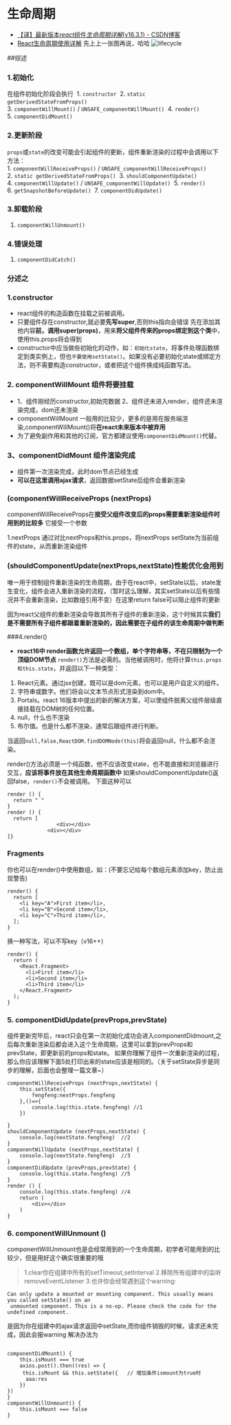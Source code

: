 # 生命周期

* [【译】最新版本*react*组件*生命周期详解*(v16.3.1) - CSDN博客](https://www.baidu.com/link?url=9uiCz-_PFUwo6OozbfAt0w9RBP86dk8aWYw3FJzF2bcL0LHT8CCRDcyYqvSOpVEaI0CF16Kcm8rJo950T4Mohp6ihI6qD8yy4hDjtSixYG7&wd=&eqid=f9b48b9f0000bd67000000045b5f2a85)
* [React生命周期使用详解](https://blog.csdn.net/bangbDIV/article/details/80771213)
先上上一张图再说，哈哈
![lifecycle](https://upload-images.jianshu.io/upload_images/4340772-bfccb50d01e0f44e.png?imageMogr2/auto-orient/strip%7CimageView2/2/w/1240)

##综述
### 1.初始化

在组件初始化阶段会执行 
1. `constructor` 
2. `static getDerivedStateFromProps()` 
3. `componentWillMount()` / `UNSAFE_componentWillMount()` 
4. `render()` 
5. `componentDidMount()`

### 2.更新阶段

`props`或`state`的改变可能会引起组件的更新，组件重新渲染的过程中会调用以下方法： 
1. `componentWillReceiveProps()` / `UNSAFE_componentWillReceiveProps()` 
2. `static getDerivedStateFromProps()` 
3. `shouldComponentUpdate()` 
4. `componentWillUpdate()` / `UNSAFE_componentWillUpdate()` 
5. `render()` 
6. `getSnapshotBeforeUpdate()` 
7. `componentDidUpdate()`

### 3.卸载阶段

1.  `componentWillUnmount()`

### 4.错误处理

1.  `componentDidCatch()`


### 分述之

### 1.constructor
* react组件的构造函数在挂载之前被调用。
* 只要组件存在constructor,就必要**先写super**,否则this指向会错误
先在添加其他内容**前，调用super(props)**，用来**将父组件传来的props绑定到这个类**中，使用this.props将会得到
* constructor中应当做些初始化的动作，如：`初始化state`，将事件处理函数绑定到类实例上，但也`不要使用setState()`。如果没有必要初始化state或绑定方法，则不需要构造constructor，或者把这个组件换成纯函数写法。

### 2. componentWillMount 组件将要挂载
* 1、组件刚经历constructor,初始完数据
2、组件还未进入render，组件还未渲染完成，dom还未渲染
* componentWillMount 一般用的比较少，更多的是用在服务端渲染,componentWillMount()将**在react未来版本中被弃用**
* 为了避免副作用和其他的订阅，官方都建议使用`componentDidMount()`代替。

### 3、componentDidMount 组件渲染完成
* 组件第一次渲染完成，此时dom节点已经生成
* **可以在这里调用ajax请求**，返回数据setState后组件会重新渲染

### (componentWillReceiveProps (nextProps)
componentWillReceiveProps在**接受父组件改变后的props需要重新渲染组件时用到的比较多**
它接受一个参数

1.nextProps
通过对比nextProps和this.props，将nextProps setState为当前组件的state，从而重新渲染组件

###  (shouldComponentUpdate(nextProps,nextState)性能优化会用到
唯一用于控制组件重新渲染的生命周期，由于在react中，setState以后，state发生变化，组件会进入重新渲染的流程，（暂时这么理解，其实setState以后有些情况并不会重新渲染，比如数组引用不变）在这里return false可以阻止组件的更新

因为react父组件的重新渲染会导致其所有子组件的重新渲染，这个时候其实**我们是不需要所有子组件都跟着重新渲染的，因此需要在子组件的该生命周期中做判断**


###4.render()
* **react16中 render函数允许返回一个数组，单个字符串等，不在只限制为一个顶级DOM节点**
`render()`方法是必需的。当他被调用时，他将计算`this.props和this.state`，并返回以下一种类型： 
1. React元素。通过jsx创建，既可以是dom元素，也可以是用户自定义的组件。 
2. 字符串或数字。他们将会以文本节点形式渲染到dom中。 
3. Portals。react 16版本中提出的新的解决方案，可以使组件脱离父组件层级直接挂载在DOM树的任何位置。 
4. null，什么也不渲染 
5. 布尔值。也是什么都不渲染，通常后跟组件进行判断。

当返回`null,false,ReactDOM.findDOMNode(this)`将会返回null，什么都不会渲染。

render()方法必须是一个纯函数，他不应该改变state，也不能直接和浏览器进行交互，**应该将事件放在其他生命周期函数中**
如果shouldComponentUpdate()返回false，`render()`不会被调用。
下面这种可以
```
render () {
  return " "
}
render () {
  return [
                <div></div>
             <div></div>
]}
```

### Fragments

你也可以在render()中使用数组，如：(不要忘记给每个数组元素添加key，防止出现警告)
```
render() {
  return [
    <li key="A">First item</li>,
    <li key="B">Second item</li>,
    <li key="C">Third item</li>,
  ];
}
```
换一种写法，可以不写key（v16++）
```
render() {
  return (
    <React.Fragment>
      <li>First item</li>
      <li>Second item</li>
      <li>Third item</li>
    </React.Fragment>
  );
}
```

### 5. componentDidUpdate(prevProps,prevState)

组件更新完毕后，react只会在第一次初始化成功会进入componentDidmount,之后每次重新渲染后都会进入这个生命周期，这里可以拿到prevProps和prevState，即更新前的props和state。
如果你理解了组件一次重新渲染的过程，那么你应该理解下面5处打印出来的state应该是相同的。（关于setState异步是同步的理解，后面也会整理一篇文章~）

```
componentWillReceiveProps (nextProps,nextState) {
    this.setState({
        fengfeng:nextProps.fengfeng
    },()=>{
        console.log(this.state.fengfeng) //1
    })
    
}
shouldComponentUpdate (nextProps,nextState) {
    console.log(nextState.fengfeng)  //2
}
componentWillUpdate (nextProps,nextState) {
    console.log(nextState.fengfeng)  //3
}
componentDidUpdate (prevProps,prevState) {
    console.log(this.state.fengfeng) //5
}
render () {
    console.log(this.state.fengfeng) //4
    return (
        <div></div>
    )
}

```

### 6. componentWillUnmount ()

componentWillUnmount也是会经常用到的一个生命周期，初学者可能用到的比较少，但是用好这个确实很重要的哦

> 1.clear你在组建中所有的setTimeout,setInterval
> 2.移除所有组建中的监听 removeEventListener
> 3.也许你会经常遇到这个warning:

```
Can only update a mounted or mounting component. This usually means you called setState() on an       
 unmounted component. This is a no-op. Please check the code for the undefined component.
```

是因为你在组建中的ajax请求返回中setState,而你组件销毁的时候，请求还未完成，因此会报warning
解决办法为

```

componentDidMount() {
    this.isMount === true
    axios.post().then((res) => {
     this.isMount && this.setState({   // 增加条件ismount为true时
      aaa:res
    })
})
}
componentWillUnmount() {
    this.isMount === false
}

```
